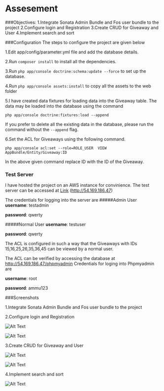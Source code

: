 Assesement
===========

###Objectives:
1.Integrate Sonata Admin Bundle and Fos user bundle to the project
2.Configure login and Registration
3.Create CRUD for Giveaway and User
4.Implement search and sort


###Configuration
The steps to configure the project are given below

1.Edit app/config/parameter.yml file and add the database details.

2.Run `composer install` to install all the dependencies.

3.Run `php app/console doctrine:schema:update --force` to set up the database.

4.Run `php app/console assets:install` to copy all the assets to the web folder

5.I have created data fixtures for loading data into the Giveaway table. The data may be loaded into the database using the command

`php app/console doctrine:fixtures:load --append`

If you prefer to delete all the existing data in the database, please run the command without the `--append` flag.

6.Set the ACL for Giveaways using the following command.

`php app/console acl:set --role=ROLE_USER  VIEW AppBundle/Entity/Giveaway:ID`

In the above given command replace ID with the ID of the Giveaway.

### Test Server
I have hosted the project on an AWS instance for convinience. The test server can be accessed at [Link](http://54.169.186.47 "Here") (http://54.169.186.47)

The credentials for logging into the server are
#####Admin User
**username**: testadmin

**password**: qwerty

#####Normal User
**username**: testuser

**password**: qwerty

The ACL is configured in such a way that the Giveaways with IDs 15,16,25,26,35,36,45 can be viewed by a normal user. 

The ACL can be verified by accessing the database at http://54.169.186.47/phpmyadmin
Credentials for loging into Phpmyadmin are

**username**: root

**password**: ammu123





###Screenshots

1.Integrate Sonata Admin Bundle and Fos user bundle to the project

2.Configure login and Registration

![Alt Text](https://lh3.googleusercontent.com/SVzsLrYBQKgOjyfu_CDlB23RtHDBptQwfDCAZqPFZnbm4JDAzIQlktg1IsXQPcuB-LE4IaRIRyI2HF4=w1920-h966-rw "Registration")

![Alt Text](https://lh5.googleusercontent.com/3oCBbzEoPKYYBMfuPFqGkOjlKSEJZx3-ZOg73OLgHnv5mSmHFVKmaOgsIrurWkTsTN2vr9Mj0cMZ8xg=w1920-h990-rw "Registration")

3.Create CRUD for Giveaway and User

![Alt Text](https://lh6.googleusercontent.com/Zf1k2xiKvUX-3ULTh-4aQnYVgoPc7OsE7sYdUOjl50rRMtw5J2HgmUtBpnLdudBFLUy5nnlodasDP04=w1920-h990-rw "Giveaway Crud")

![Alt Text](https://lh4.googleusercontent.com/8QMTPlAts28ysDQ31gLwAeBsv75YYsvWv-loEkraBoFO0lPC3GP_I1s_uNifp5tHstk3UV_MjeZ_0us=w1920-h990-rw "User Crud")

4.Implement search and sort

![Alt Text](https://lh3.googleusercontent.com/uZjeGdgCT3eBXBgKIlN1WUZe50m7CGFMyXwNg9unTJCyX7H4d9TMdpWAz5_p3ES_G4afeZGUyP90SvM=w1920-h990-rw "Search")
